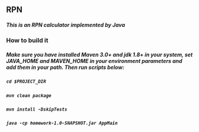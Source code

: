 ## RPN ##
##### This is an RPN calculator implemented by Java ####

### How to build it ###
##### Make sure you have installed Maven 3.0+ and jdk 1.8+ in your system, set JAVA_HOME and MAVEN_HOME in your environment parameters and add them in your path. Then run scripts below: #####

##### `cd $PROJECT_DIR` #####
##### `mvn clean package` #####
##### `mvn install -DskipTests` #####

##### `java -cp homework-1.0-SNAPSHOT.jar AppMain` #####